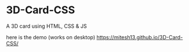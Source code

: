 # 3D-Card-CSS
A 3D card using HTML, CSS &amp; JS

here is the demo (works on desktop)
https://mitesh13.github.io/3D-Card-CSS/
